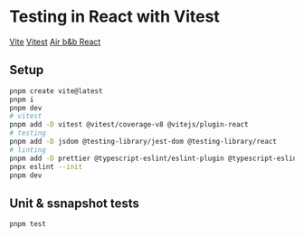 # Testing in React with Vitest

[Vite](https://vite.dev/)
[Vitest](https://vitest.dev/)
[Air b&b React](https://airbnb.io/javascript/react/)


## Setup

```sh
pnpm create vite@latest
pnpm i
pnpm dev
# vitest
pnpm add -D vitest @vitest/coverage-v8 @vitejs/plugin-react
# testing
pnpm add -D jsdom @testing-library/jest-dom @testing-library/react 
# linting
pnpm add -D prettier @typescript-eslint/eslint-plugin @typescript-eslint/parser eslint-config-airbnb eslint-config-airbnb-typescript eslint-config-prettier eslint-plugin-import eslint-plugin-jsx-a11y eslint-plugin-prettier eslint-plugin-react eslint-plugin-react-hooks eslint-plugin-react-refresh
pnpx eslint --init
pnpm dev
```

## Unit & ssnapshot tests

```sh
pnpm test
```

